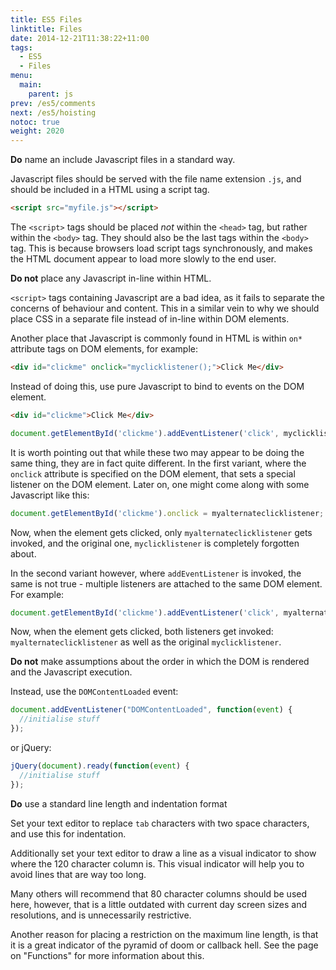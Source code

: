 ```yaml
---
title: ES5 Files
linktitle: Files
date: 2014-12-21T11:38:22+11:00
tags:
  - ES5
  - Files
menu:
  main:
    parent: js
prev: /es5/comments
next: /es5/hoisting
notoc: true
weight: 2020
---
```


**Do** name an include Javascript files in a standard way.

Javascript files should be served with the file name extension `.js`,
and should be included in a HTML using a script tag.

```html
<script src="myfile.js"></script>
```

The `<script>` tags should be placed *not* within the `<head>` tag,
but rather within the `<body>` tag.
They should also be the last tags within the `<body>` tag.
This is because browsers load script tags synchronously,
and makes the HTML document appear to load more slowly to the end user.

**Do not** place any Javascript in-line within HTML.

`<script>` tags containing Javascript are a bad idea,
as it fails to separate the concerns of behaviour and content.
This in a similar vein to why we should place CSS in a separate
file instead of in-line within DOM elements.

Another place that Javascript is commonly found in HTML
is within `on*` attribute tags on DOM elements,
for example:

```html
<div id="clickme" onclick="myclicklistener();">Click Me</div>
```

Instead of doing this, use pure Javascript to bind to events on the DOM element.

```html
<div id="clickme">Click Me</div>
```

```javascript
document.getElementById('clickme').addEventListener('click', myclicklistener);
```

It is worth pointing out that while these two may appear to be doing the same thing,
they are in fact quite different.
In the first variant, where the `onclick` attribute is specified on the DOM element,
that sets a special listener on the DOM element.
Later on, one might come along with some Javascript like this:

```javascript
document.getElementById('clickme').onclick = myalternateclicklistener;
```

Now, when the element gets clicked, only `myalternateclicklistener` gets invoked,
and the original one, `myclicklistener` is completely forgotten about.

In the second variant however,
where `addEventListener` is invoked,
the same is not true - multiple listeners are attached to the same DOM element.
For example:

```javascript
document.getElementById('clickme').addEventListener('click', myalternateclicklistener);
```

Now, when the element gets clicked, both listeners get invoked:
`myalternateclicklistener` as well as the original `myclicklistener`.

**Do not** make assumptions about the order in which the DOM is rendered
and the Javascript execution.

Instead, use the `DOMContentLoaded` event:

```javascript
document.addEventListener("DOMContentLoaded", function(event) {
  //initialise stuff
});
```

or jQuery:

```javascript
jQuery(document).ready(function(event) {
  //initialise stuff
});
```

**Do** use a standard line length and indentation format

Set your text editor to replace `tab` characters with two space characters,
and use this for indentation.

Additionally set your text editor to draw a line as a visual indicator
to show where the 120 character column is.
This visual indicator will help you to avoid lines that are way too long.

Many others will recommend that 80 character columns should be used here,
however, that is a little outdated with current day screen sizes and resolutions,
and is unnecessarily restrictive.

Another reason for placing a restriction on the maximum line length,
is that it is a great indicator of the pyramid of doom or callback hell.
See the page on "Functions" for more information about this.

